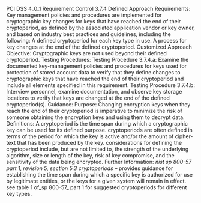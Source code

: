 PCI DSS 4_0_1 Requirement Control 3.7.4 Defined Approach Requirements: Key management policies and procedures are implemented for cryptographic key changes for keys that have reached the end of their cryptoperiod, as defined by the associated application vendor or key owner, and based on industry best practices and guidelines, including the following: A defined cryptoperiod for each key type in use. A process for key changes at the end of the defined cryptoperiod. Customized Approach Objective: Cryptographic keys are not used beyond their defined cryptoperiod. Testing Procedures: Testing Procedure 3.7.4.a: Examine the documented key-management policies and procedures for keys used for protection of stored account data to verify that they define changes to cryptographic keys that have reached the end of their cryptoperiod and include all elements specified in this requirement. Testing Procedure 3.7.4.b: Interview personnel, examine documentation, and observe key storage locations to verify that keys are changed at the end of the defined cryptoperiod(s). Guidance: Purpose: Changing encryption keys when they reach the end of their cryptoperiod is imperative to minimize the risk of someone obtaining the encryption keys and using them to decrypt data. Definitions: A cryptoperiod is the time span during which a cryptographic key can be used for its defined purpose. cryptoperiods are often defined in terms of the period for which the key is active and/or the amount of cipher- text that has been produced by the key. considerations for defining the cryptoperiod include, but are not limited to, the strength of the underlying algorithm, size or length of the key, risk of key compromise, and the sensitivity of the data being encrypted. Further Information: _nist sp 800-57 part 1, revision 5, section 5.3_ _cryptoperiods_ – provides guidance for establishing the time span during which a specific key is authorized for use by legitimate entities, or the keys for a given system will remain in effect. see table 1 of_sp 800-57_ part 1 for suggested cryptoperiods for different key types.
